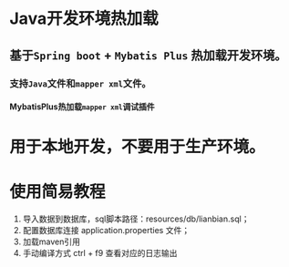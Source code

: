 # Java开发环境热加载

## 基于`Spring boot` + `Mybatis Plus` 热加载开发环境。
### 支持`Java`文件和`mapper xml`文件。
#### MybatisPlus热加载`mapper xml`调试插件
# 用于本地开发，不要用于生产环境。

# 使用简易教程
1. 导入数据到数据库，sql脚本路径：resources/db/lianbian.sql；
2. 配置数据库连接 application.properties 文件；
3. 加载maven引用
4. 手动编译方式 ctrl + f9 查看对应的日志输出